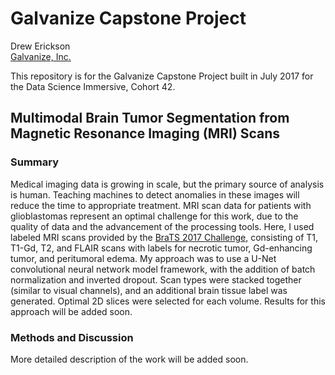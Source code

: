 # Galvanize Capstone Project

Drew Erickson  
[Galvanize, Inc.](https://www.galvanize.com/san-francisco)  

This repository is for the Galvanize Capstone Project built in July 2017 for the Data Science Immersive, Cohort 42.

## Multimodal Brain Tumor Segmentation from Magnetic Resonance Imaging (MRI) Scans

### Summary

Medical imaging data is growing in scale, but the primary source of analysis is human.  Teaching machines to detect
anomalies in these images will reduce the time to appropriate treatment.  MRI scan data for patients with glioblastomas 
represent an optimal challenge for this work, due to the quality of data and the advancement of the processing tools.
Here, I used labeled MRI scans provided by the [BraTS 2017 Challenge](http://braintumorsegmentation.org/), consisting of 
T1, T1-Gd, T2, and FLAIR scans with labels for necrotic tumor, Gd-enhancing tumor, and peritumoral edema.  My approach
was to use a U-Net convolutional neural network model framework, with the addition of batch normalization and inverted 
dropout.  Scan types were stacked together (similar to visual channels), and an additional brain tissue label was 
generated.  Optimal 2D slices were selected for each volume.  Results for this approach will be added soon.

### Methods and Discussion

More detailed description of the work will be added soon.
